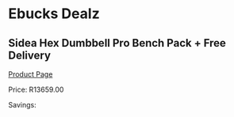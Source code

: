 
# Ebucks Dealz
## Sidea Hex Dumbbell Pro Bench Pack + Free Delivery
[Product Page](https://www.ebucks.com/web/shop/productSelected.do?prodId=1173544791&catId=1173528667)

Price: R13659.00

Savings: 


	